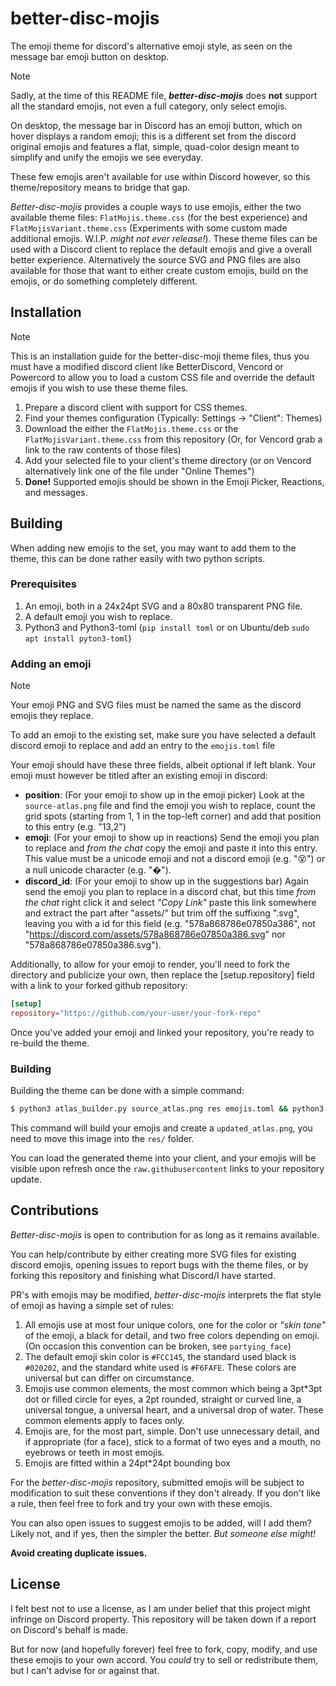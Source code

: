 # better-disc-mojis

The emoji theme for discord's alternative emoji style, as seen on the message bar emoji button on desktop.

> [!NOTE]
> Sadly, at the time of this README file, _**better-disc-mojis**_ does **not** support all the standard emojis, not even a full category, only select emojis.

On desktop, the message bar in Discord has an emoji button, which on hover displays a random emoji; this is a different set from the discord original emojis and features a flat, simple, quad-color design meant to simplify and unify the emojis we see everyday.

These few emojis aren't available for use within Discord however, so this theme/repository means to bridge that gap.

_Better-disc-mojis_ provides a couple ways to use emojis, either the two available theme files: `FlatMojis.theme.css` (for the best experience) and `FlatMojisVariant.theme.css` (Experiments with some custom made additional emojis. W.I.P. _might not ever release!_). These theme files can be used with a Discord client to replace the default emojis and give a overall better experience. Alternatively the source SVG and PNG files are also available for those that want to either create custom emojis, build on the emojis, or do something completely different.

## Installation

> [!NOTE]
> This is an installation guide for the better-disc-moji theme files, thus you must have a modified discord client like BetterDiscord, Vencord or Powercord to allow you to load a custom CSS file and override the default emojis if you wish to use these theme files.

1. Prepare a discord client with support for CSS themes.
2. Find your themes configuration (Typically: Settings -> "Client": Themes)
3. Download the either the `FlatMojis.theme.css` or the `FlatMojisVariant.theme.css` from this repository (Or, for Vencord grab a link to the raw contents of those files)
4. Add your selected file to your client's theme directory (or on Vencord alternatively link one of the file under "Online Themes")
5. **Done!** Supported emojis should be shown in the Emoji Picker, Reactions, and messages.

## Building

When adding new emojis to the set, you may want to add them to the theme, this can be done rather easily with two python scripts.

### Prerequisites
1. An emoji, both in a 24x24pt SVG and a 80x80 transparent PNG file.
2. A default emoji you wish to replace.
3. Python3 and Python3-toml (`pip install toml` or on Ubuntu/deb `sudo apt install pyton3-toml`)

### Adding an emoji

> [!NOTE]
> Your emoji PNG and SVG files must be named the same as the discord emojis they replace.

To add an emoji to the existing set, make sure you have selected a default discord emoji to replace and add an entry to the `emojis.toml` file

Your emoji should have these three fields, albeit optional if left blank. Your emoji must however be titled after an existing emoji in discord:

- **position**: (For your emoji to show up in the emoji picker) Look at the `source-atlas.png` file and find the emoji you wish to replace, count the grid spots (starting from 1, 1 in the top-left corner) and add that position to this entry (e.g. "13,2")
- **emoji**: (For your emoji to show up in reactions) Send the emoji you plan to replace and _from the chat_ copy the emoji and paste it into this entry. This value must be a unicode emoji and not a discord emoji (e.g. ":dizzy_face:") or a null unicode character (e.g. "�").
- **discord_id**: (For your emoji to show up in the suggestions bar) Again send the emoji you plan to replace in a discord chat, but this time _from the chat_ right click it and select _"Copy Link"_ paste this link somewhere and extract the part after "assets/" but trim off the suffixing ".svg", leaving you with a id for this field (e.g. "578a868786e07850a386", not "https://discord.com/assets/578a868786e07850a386.svg" nor "578a868786e07850a386.svg").

Additionally, to allow for your emoji to render, you'll need to fork the directory and publicize your own, then replace the [setup.repository] field with a link to your forked github repository:
```toml
[setup]
repository="https://github.com/your-user/your-fork-repo"
```

Once you've added your emoji and linked your repository, you're ready to re-build the theme.

### Building

Building the theme can be done with a simple command: 

```bash
$ python3 atlas_builder.py source_atlas.png res emojis.toml && python3 css_builder.py
```

This command will build your emojis and create a `updated_atlas.png`, you need to move this image into the `res/` folder.

You can load the generated theme into your client, and your emojis will be visible upon refresh once the `raw.githubusercontent` links to your repository update.

## Contributions

_Better-disc-mojis_ is open to contribution for as long as it remains available.

You can help/contribute by either creating more SVG files for existing discord emojis, opening issues to report bugs with the theme files, or by forking this repository and finishing what Discord/I have started.

PR's with emojis may be modified, _better-disc-mojis_ interprets the flat style of emoji as having a simple set of rules:

1. All emojis use at most four unique colors, one for the color or _"skin tone"_ of the emoji, a black for detail, and two free colors depending on emoji. (On occasion this convention can be broken, see `partying_face`)
2. The default emoji skin color is `#FCC145`, the standard used black is `#020202`, and the standard white used is `#F6FAFE`. These colors are universal but can differ on circumstance.
3. Emojis use common elements, the most common which being a 3pt*3pt dot or filled circle for eyes, a 2pt rounded, straight or curved line, a universal tongue, a universal heart, and a universal drop of water. These common elements apply to faces only.
4. Emojis are, for the most part, simple. Don't use unnecessary detail, and if appropriate (for a face), stick to a format of two eyes and a mouth, no eyebrows or teeth in most emojis.
5. Emojis are fitted within a 24pt*24pt bounding box

For the _better-disc-mojis_ repository, submitted emojis will be subject to modification to suit these conventions if they don't already. If you don't like a rule, then feel free to fork and try your own with these emojis.

You can also open issues to suggest emojis to be added, will I add them? Likely not, and if yes, then the simpler the better. _But someone else might!_

**Avoid creating duplicate issues.**

## License

I felt best not to use a license, as I am under belief that this project might infringe on Discord property. This repository will be taken down if a report on Discord's behalf is made.

But for now (and hopefully forever) feel free to fork, copy, modify, and use these emojis to your own accord. You _could_ try to sell or redistribute them, but I can't advise for or against that.

